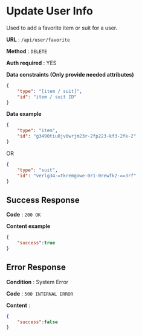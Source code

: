 # Update User Info

Used to add a favorite item or suit for a user.

**URL** : `/api/user/favorite`

**Method** : `DELETE`

**Auth required** : YES

**Data constraints (Only provide needed attributes)**

```json
{
    "type": "[item / suit]",
    "id": "item / suit ID"
}
```

**Data example**

```json
{
    "type": "item",
    "id": "g3490tiu0jv0wrjm23r-2fp223-kf3-2fk-2"
}
```
OR
```json
{
    "type": "suit",
    "id": "verlg34-=tkremgowe-0r1-0rewfk2-==3rf"
}
```

## Success Response

**Code** : `200 OK`

**Content example**

```json
{
    "success":true
}
```

## Error Response

**Condition** : System Error

**Code** : `500 INTERNAL ERROR`

**Content** :

```json
{
    "success":false
}
```